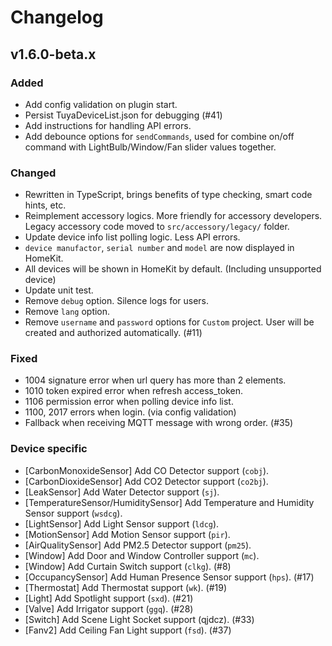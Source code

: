 # Changelog

## v1.6.0-beta.x

### Added
- Add config validation on plugin start.
- Persist TuyaDeviceList.json for debugging (#41)
- Add instructions for handling API errors.
- Add debounce options for `sendCommands`, used for combine on/off command with LightBulb/Window/Fan slider values together.

### Changed
- Rewritten in TypeScript, brings benefits of type checking, smart code hints, etc.
- Reimplement accessory logics. More friendly for accessory developers. Legacy accessory code moved to `src/accessory/legacy/` folder.
- Update device info list polling logic. Less API errors.
- `device manufactor`, `serial number` and `model` are now displayed in HomeKit.
- All devices will be shown in HomeKit by default. (Including unsupported device)
- Update unit test.
- Remove `debug` option. Silence logs for users.
- Remove `lang` option.
- Remove `username` and `password` options for `Custom` project. User will be created and authorized automatically. (#11)

### Fixed
- 1004 signature error when url query has more than 2 elements.
- 1010 token expired error when refresh access_token.
- 1106 permission error when polling device info list.
- 1100, 2017 errors when login. (via config validation)
- Fallback when receiving MQTT message with wrong order. (#35)

### Device specific
- [CarbonMonoxideSensor] Add CO Detector support (`cobj`).
- [CarbonDioxideSensor] Add CO2 Detector support (`co2bj`).
- [LeakSensor] Add Water Detector support (`sj`).
- [TemperatureSensor/HumiditySensor] Add Temperature and Humidity Sensor support (`wsdcg`).
- [LightSensor] Add Light Sensor support (`ldcg`).
- [MotionSensor] Add Motion Sensor support (`pir`).
- [AirQualitySensor] Add PM2.5 Detector support (`pm25`).
- [Window] Add Door and Window Controller support (`mc`).
- [Window] Add Curtain Switch support (`clkg`). (#8)
- [OccupancySensor] Add Human Presence Sensor support (`hps`). (#17)
- [Thermostat] Add Thermostat support (`wk`). (#19)
- [Light] Add Spotlight support (`sxd`). (#21)
- [Valve] Add Irrigator support (`ggq`). (#28)
- [Switch] Add Scene Light Socket support (qjdcz). (#33)
- [Fanv2] Add Ceiling Fan Light support (`fsd`). (#37)
